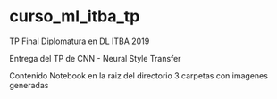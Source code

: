 # curso_ml_itba_tp
TP Final Diplomatura en DL ITBA 2019

Entrega del TP de CNN - Neural Style Transfer

Contenido
Notebook en la raiz del directorio
3 carpetas con imagenes generadas
